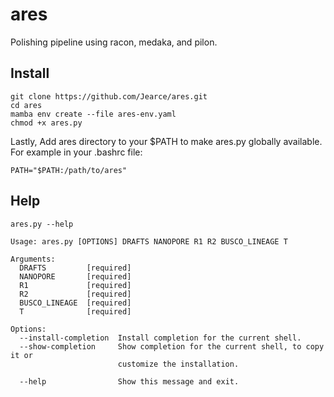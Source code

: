 # ares
Polishing pipeline using racon, medaka, and pilon. 

## Install
```
git clone https://github.com/Jearce/ares.git
cd ares
mamba env create --file ares-env.yaml 
chmod +x ares.py
```
Lastly, Add ares directory to your $PATH to make ares.py globally available. For example in your .bashrc file:
```
PATH="$PATH:/path/to/ares"
```

## Help
```
ares.py --help
```

```
Usage: ares.py [OPTIONS] DRAFTS NANOPORE R1 R2 BUSCO_LINEAGE T

Arguments:
  DRAFTS         [required]
  NANOPORE       [required]
  R1             [required]
  R2             [required]
  BUSCO_LINEAGE  [required]
  T              [required]

Options:
  --install-completion  Install completion for the current shell.
  --show-completion     Show completion for the current shell, to copy it or
                        customize the installation.

  --help                Show this message and exit.
```
